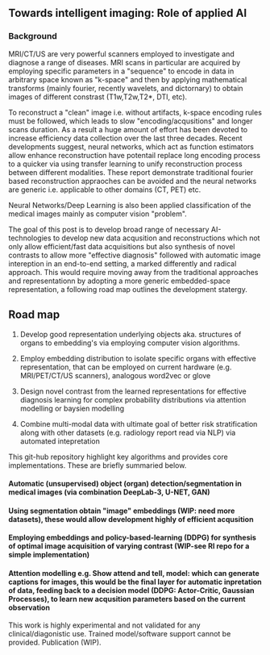 ## Towards intelligent imaging: Role of applied AI

### Background

MRI/CT/US are very powerful scanners employed to investigate and diagnose a range of diseases. MRI scans in particular are acquired by employing specific parameters in a "sequence" to encode in data in arbitrary space known as "k-space" and then by applying mathematical transforms (mainly fourier, recently wavelets, and dictornary) to obtain images of different constrast (T1w,T2w,T2*, DTI, etc). 

To reconstruct a "clean" image i.e. without artifacts, k-space encoding rules must be followed, which leads to slow "encoding/acqusitions" and longer scans duration. As a result a huge amount of effort has been devoted to increase efficiency data collection over the last three decades. Recent developments suggest, neural networks, which act as function estimators allow enhance reconstruction have potentail replace  long encoding process to a quicker via using transfer learning to unify reconstruction process between different modalities. These report demonstrate traditional fourier based reconstruction appraoches can be avoided and the neural networks are generic i.e. applicable to other domains (CT, PET) etc. 

Neural Networks/Deep Learning is also been applied classification of the medical images mainly as computer vision "problem".   

The goal of this post is to develop broad range of necessary AI-technologies to develop new data acqusition and reconstructions which not only allow efficient/fast data acquisitions but also synthesis of novel contrasts to allow more "effective diagnosis" followed with automatic image intereption in an end-to-end setting, a marked differently and radical approach.  This would require moving away from the traditional approaches and representationn by adopting a more generic embedded-space representation, a following road map outlines the development statergy. 

 ## Road map

1. Develop good representation underlying objects aka. structures of organs to embedding's via employing computer vision algorithms. 

2. Employ embedding distribution to isolate specific organs with effective representation, that can be employed on current hardware (e.g. MRI/PET/CT/US scanners), analogous word2vec or glove 

3. Design novel contrast from the learned representations for effective diagnosis learning for complex probability distributions via attention modelling or baysien modelling 

4. Combine multi-modal data with ultimate goal of better risk stratification along with other datasets (e.g. radiology report read via NLP) via automated intepretation   

This git-hub repository highlight key algorithms and provides core implementations. These are briefly summaried below. 

 #### Automatic (unsupervised) object (organ) detection/segmentation in medical images (via combination DeepLab-3, U-NET, GAN)
 #### Using segmentation obtain "image" embeddings (WIP: need more datasets), these would allow development highly of efficient acqusition 
 #### Employing embeddings and policy-based-learning (DDPG) for synthesis of optimal image acquisition of varying contrast (WIP-see RI repo for a simple implementation)
 #### Attention modelling e.g. Show attend and tell, model: which can generate captions for images, this would be the final layer for automatic inpretation of data, feeding back to a decision model (DDPG: Actor-Critic, Gaussian Processes), to learn new acqusition parameters based on the current observation

This work is highly experimental and not validated for any clinical/diagonistic use. Trained model/software support cannot be provided.  Publication (WIP). 
